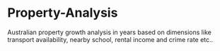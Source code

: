 # Property-Analysis
Australian property growth analysis in years based on dimensions like transport availability, nearby school, rental income and crime rate etc..
